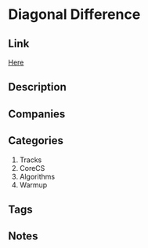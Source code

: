 # Diagonal Difference

## Link

[Here](https://www.hackerrank.com/challenges/diagonal-difference)

## Description

## Companies

## Categories

1. Tracks
1. CoreCS
1. Algorithms
1. Warmup

## Tags

## Notes
